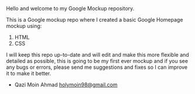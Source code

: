 Hello and welcome to my Google Mockup repository.

This is a Google mockup repo where I created a basic Google Homepage mockup using:
1. HTML
2. CSS

I will keep this repo up-to-date and will edit and make this more flexible and detailed as possible, this is going to be my first ever mockup and if you see any bugs or errors, please send me suggestions and fixes so I can improve it to make it better.

- Qazi Moin Ahmad
    holymoin98@gmail.com